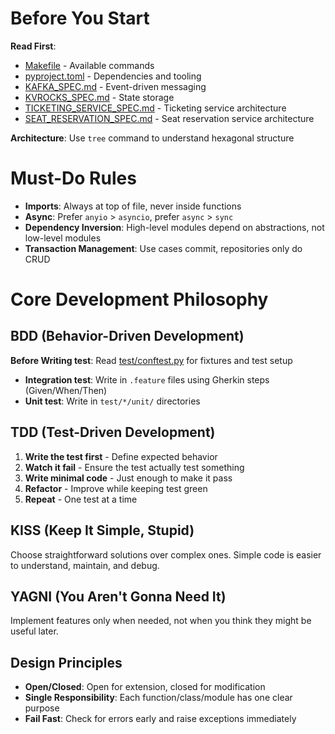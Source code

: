 # Before You Start

**Read First**:
- [Makefile](../Makefile) - Available commands
- [pyproject.toml](../pyproject.toml) - Dependencies and tooling
- [KAFKA_SPEC.md](KAFKA_SPEC.md) - Event-driven messaging
- [KVROCKS_SPEC.md](KVROCKS_SPEC.md) - State storage
- [TICKETING_SERVICE_SPEC.md](TICKETING_SERVICE_SPEC.md) - Ticketing service architecture
- [SEAT_RESERVATION_SPEC.md](SEAT_RESERVATION_SPEC.md) - Seat reservation service architecture

**Architecture**: Use `tree` command to understand hexagonal structure

# Must-Do Rules

- **Imports**: Always at top of file, never inside functions
- **Async**: Prefer `anyio` > `asyncio`, prefer `async` > `sync`
- **Dependency Inversion**: High-level modules depend on abstractions, not low-level modules
- **Transaction Management**: Use cases commit, repositories only do CRUD

# Core Development Philosophy

## BDD (Behavior-Driven Development)
**Before Writing test**: Read [test/conftest.py](../test/conftest.py) for fixtures and test setup
- **Integration test**: Write in `.feature` files using Gherkin steps (Given/When/Then)
- **Unit test**: Write in `test/*/unit/` directories

## TDD (Test-Driven Development)
1. **Write the test first** - Define expected behavior
2. **Watch it fail** - Ensure the test actually test something
3. **Write minimal code** - Just enough to make it pass
4. **Refactor** - Improve while keeping test green
5. **Repeat** - One test at a time

## KISS (Keep It Simple, Stupid)
Choose straightforward solutions over complex ones. Simple code is easier to understand, maintain, and debug.

## YAGNI (You Aren't Gonna Need It)
Implement features only when needed, not when you think they might be useful later.

## Design Principles
- **Open/Closed**: Open for extension, closed for modification
- **Single Responsibility**: Each function/class/module has one clear purpose
- **Fail Fast**: Check for errors early and raise exceptions immediately
